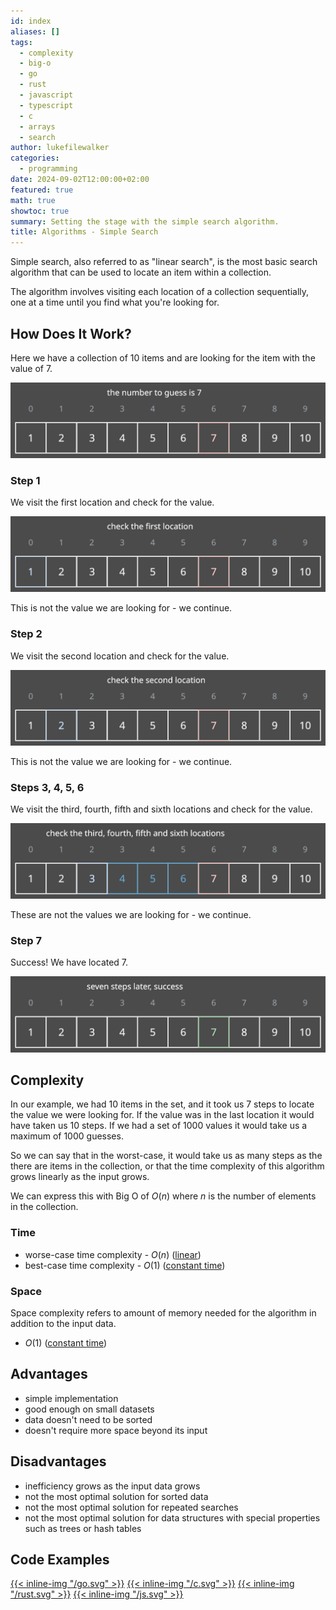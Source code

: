 ```yaml
---
id: index
aliases: []
tags:
  - complexity
  - big-o
  - go
  - rust
  - javascript
  - typescript
  - c
  - arrays
  - search
author: lukefilewalker
categories:
  - programming
date: 2024-09-02T12:00:00+02:00
featured: true
math: true
showtoc: true
summary: Setting the stage with the simple search algorithm.
title: Algorithms - Simple Search
---
```

Simple search, also referred to as "linear search", is the most basic search algorithm that can be used to locate an item within a collection.

The algorithm involves visiting each location of a collection sequentially, one at a time until you find what you're looking for.

## How Does It Work?

Here we have a collection of 10 items and are looking for the item with the value of 7.

![simple-search](_resources/simple-search.svg)

### Step 1

We visit the first location and check for the value.

![simple-search](_resources/simple-search-1.svg)

This is not the value we are looking for - we continue.

### Step 2

We visit the second location and check for the value.

![simple-search](_resources/simple-search-2.svg)

This is not the value we are looking for - we continue.

### Steps 3, 4, 5, 6

We visit the third, fourth, fifth and sixth locations and check for the value.

![simple-search](_resources/simple-search-3.svg)

These are not the values we are looking for - we continue.

### Step 7

Success! We have located 7.

![simple-search-step7](_resources/simple-search-7.svg)

## Complexity

In our example, we had 10 items in the set, and it took us 7 steps to locate the value we were looking for. If the value was in the last location it would have taken us 10 steps. If we had a set of 1000 values it would take us a maximum of 1000 guesses.

So we can say that in the worst-case, it would take us as many steps as the there are items in the collection, or that the time complexity of this algorithm grows linearly as the input grows.

We can express this with Big O of $O(n)$ where $n$ is the number of elements in the collection.

### Time

- worse-case time complexity - $O(n)$ ([linear](/category/programming/general/understanding-big-o#linear-time-or-on))
- best-case time complexity - $O(1)$ ([constant time](/category/programming/general/understanding-big-o#constant-time-or-o1))

### Space

Space complexity refers to amount of memory needed for the algorithm in addition to the input data.

- $O(1)$ ([constant time](/category/programming/general/understanding-big-o#constant-time-or-o1))

## Advantages

- simple implementation
- good enough on small datasets
- data doesn't need to be sorted
- doesn't require more space beyond its input

## Disadvantages

- inefficiency grows as the input data grows
- not the most optimal solution for sorted data
- not the most optimal solution for repeated searches
- not the most optimal solution for data structures with special properties such as trees or hash tables

## Code Examples

[{{< inline-img "/go.svg" >}}](https://github.com/claudemuller/algorithms/tree/master/search-algorithms/linear-search/go)
[{{< inline-img "/c.svg" >}}](https://github.com/claudemuller/algorithms/tree/master/search-algorithms/linear-search/c)
[{{< inline-img "/rust.svg" >}}](https://github.com/claudemuller/algorithms/tree/master/search-algorithms/linear-search/rust)
[{{< inline-img "/js.svg" >}}](https://github.com/claudemuller/algorithms/tree/master/search-algorithms/linear-search/js)
